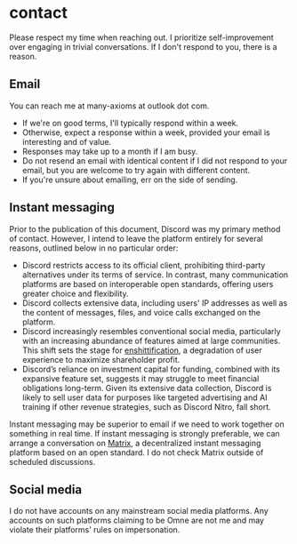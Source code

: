 # contact

Please respect my time when reaching out. I prioritize self-improvement over engaging in trivial conversations. If I don't respond to you, there is a reason.

## Email

You can reach me at many-axioms at outlook dot com.

- If we're on good terms, I'll typically respond within a week.
- Otherwise, expect a response within a week, provided your email is interesting and of value.
- Responses may take up to a month if I am busy.
- Do not resend an email with identical content if I did not respond to your email, but you are welcome to try again with different content.
- If you're unsure about emailing, err on the side of sending.

## Instant messaging

Prior to the publication of this document, Discord was my primary method of contact. However, I intend to leave the platform entirely for several reasons, outlined below in no particular order:

- Discord restricts access to its official client, prohibiting third-party alternatives under its terms of service. In contrast, many communication platforms are based on interoperable open standards, offering users greater choice and flexibility.
- Discord collects extensive data, including users' IP addresses as well as the content of messages, files, and voice calls exchanged on the platform.
- Discord increasingly resembles conventional social media, particularly with an increasing abundance of features aimed at large communities. This shift sets the stage for [enshittification](https://en.wikipedia.org/wiki/Enshittification), a degradation of user experience to maximize shareholder profit.
- Discord’s reliance on investment capital for funding, combined with its expansive feature set, suggests it may struggle to meet financial obligations long-term. Given its extensive data collection, Discord is likely to sell user data for purposes like targeted advertising and AI training if other revenue strategies, such as Discord Nitro, fall short.

Instant messaging may be superior to email if we need to work together on something in real time. If instant messaging is strongly preferable, we can arrange a conversation on [Matrix](https://matrix.org/), a decentralized instant messaging platform based on an open standard. I do not check Matrix outside of scheduled discussions.

## Social media

I do not have accounts on any mainstream social media platforms. Any accounts on such platforms claiming to be Omne are not me and may violate their platforms' rules on impersonation.
